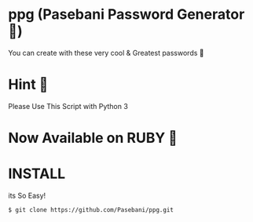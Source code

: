 # ppg (Pasebani Password Generator :dancer:)
You can create with these very cool & Greatest passwords :dancer:
# Hint :shit:
Please Use This Script with Python 3 

# Now Available on RUBY :gem:
# INSTALL
its So Easy!
```bash
$ git clone https://github.com/Pasebani/ppg.git
```
